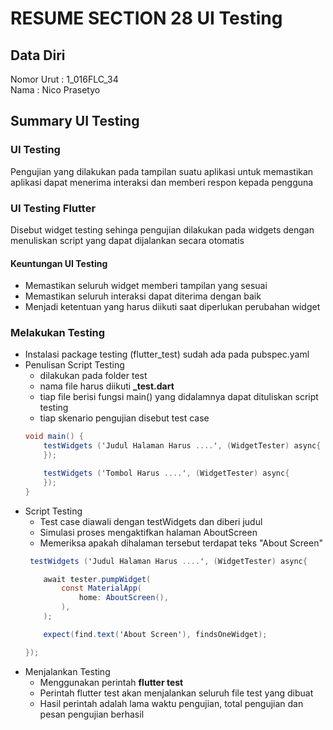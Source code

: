 # RESUME SECTION 28 UI Testing

## Data Diri
Nomor Urut  : 1_016FLC_34 <br>
Nama        : Nico Prasetyo

## Summary UI Testing

### UI Testing
Pengujian yang dilakukan pada tampilan suatu aplikasi untuk memastikan aplikasi dapat menerima interaksi dan memberi respon kepada pengguna

### UI Testing Flutter
Disebut widget testing sehinga pengujian dilakukan pada widgets dengan menuliskan script yang dapat dijalankan secara otomatis

#### Keuntungan UI Testing
- Memastikan seluruh widget memberi tampilan yang sesuai
- Memastikan seluruh interaksi dapat diterima dengan baik
- Menjadi ketentuan yang harus diikuti saat diperlukan perubahan widget

### Melakukan Testing
- Instalasi package testing (flutter_test) sudah ada pada pubspec.yaml
- Penulisan Script Testing 
    - dilakukan pada folder test
    - nama file harus diikuti <b>_test.dart</b>
    - tiap file berisi fungsi main() yang didalamnya dapat dituliskan script testing 
    - tiap skenario pengujian disebut test case 
    ```cs
    void main() {
        testWidgets ('Judul Halaman Harus ....', (WidgetTester) async{
        });

        testWidgets ('Tombol Harus ....', (WidgetTester) async{
        });
    }
    ``` 
- Script Testing 
    - Test case diawali dengan testWidgets dan diberi judul 
    - Simulasi proses mengaktifkan halaman AboutScreen
    - Memeriksa apakah dihalaman tersebut terdapat teks "About Screen"
    ```cs
     testWidgets ('Judul Halaman Harus ....', (WidgetTester) async{

        await tester.pumpWidget(
            const MaterialApp(
                home: AboutScreen(),
            ),
        );

        expect(find.text('About Screen'), findsOneWidget);

    });
    ```
- Menjalankan Testing
    - Menggunakan perintah <b>flutter test</b>   
    - Perintah flutter test akan menjalankan seluruh file test yang dibuat
    - Hasil perintah adalah lama waktu pengujian, total pengujian dan pesan pengujian berhasil


